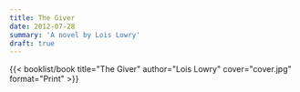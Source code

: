 ```yaml
---
title: The Giver
date: 2012-07-28
summary: 'A novel by Lois Lowry'
draft: true
---
```


{{< booklist/book
title="The Giver"
author="Lois Lowry"
cover="cover.jpg"
format="Print" >}}
